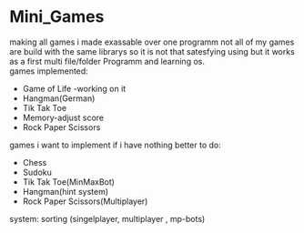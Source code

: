# Mini_Games
making all games i made exassable over one programm
not all of my games are build with the same librarys so 
it is not that satesfying using but it works as a first
multi file/folder Programm and learning os.\
games implemented:
<ul>
  <li>Game of Life -working on it</li>
  <li>Hangman(German)</li>
  <li>Tik Tak Toe</li>
  <li>Memory-adjust score</li>
  <li>Rock Paper Scissors</li>
</ul>

games i want to implement if i have nothing better to do:
<ul>
  <li>Chess</li>
  <li>Sudoku</li>
  <li>Tik Tak Toe(MinMaxBot)</li>
  <li>Hangman(hint system)</li>
  <li>Rock Paper Scissors(Multiplayer)</li>
</ul>


system:
sorting (singelplayer, multiplayer , mp-bots)
